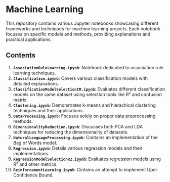 # Machine Learning

This repository contains various Jupyter notebooks showcasing different frameworks and techniques for machine learning projects. Each notebook focuses on specific models and methods, providing explanations and practical applications.

## Contents

1. **`AssociationRuleLearning.ipynb`**: Notebook dedicated to association rule learning techniques.
2. **`Classification.ipynb`**: Covers various classification models with detailed explanations.
3. **`ClassificationModelSelectionCM.ipynb`**: Evaluates different classification models on the same dataset using selection tools like R² and confusion matrix.
4. **`Clustering.ipynb`**: Demonstrates k-means and hierachical clustering techniques and their applications.
5. **`DataProcessing.ipynb`**: Focuses solely on proper data preprocessing methods.
6. **`DimensionalityReduction.ipynb`**: Discusses both PCA and LDA techniques for reducing the dimensionality of datasets.
7. **`NaturalLanguageProcessing.ipynb`**: Contains an implementation of the Bag of Words model.
8. **`Regression.ipynb`**: Details various regression models and their implementations.
9. **`RegressionModelSelectionR2.ipynb`**: Evaluates regression models using R² and other metrics.
10. **`ReinforcementLearning.ipynb`**: Cintains an attempt to implement Uper Confidence Bound.

